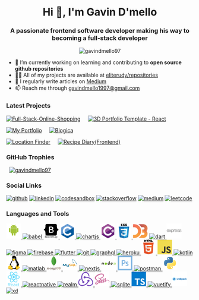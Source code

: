 
<h1 align="center">Hi 👋, I'm Gavin D'mello</h1>
<h3 align="center">A passionate frontend software developer making his way to becoming a full-stack developer</h3>


<p align="center" ><img src="https://github-readme-stats.vercel.app/api?username=eliterudy&hide=issues&count_private=true&show_icons=true&theme=transparent&include_all_commits=true&locale=en" alt="gavindmello97" /></p>


- 🔭 I’m currently working on learning and contributing to **open source github repositories**
- 👨‍💻 All of my projects are available at [eliterudy/repositories](https://github.com/eliterudy?tab=repositories)
- 📝 I regularly write articles on [Medium](https://medium.com/@gavindmello1997)
- 📫 Reach me through [gavindmello1997@gmail.com](mailto:gavindmello1997@gmail.com)
<!-- - 📄 Know about my experiences on [my resume](https://docs.google.com/document/d/1wDOtA9qBQenAlRNuNtVefa1njx6NLtrCCGT1y9QFECk/edit?usp=sharing)
 -->

### Latest Projects

<p align="left">
  <a href="https://github.com/eliterudy/online-shopping" target="_blank"><img alt="Full-Stack-Online-Shopping" src="https://github-readme-stats-git-masterrstaa-rickstaa.vercel.app/api/pin/?username=eliterudy&repo=online-shopping" width="48%"></a>
  &nbsp; &nbsp;
  <a href="https://github.com/eliterudy/my-portfolio-3d" target="_blank"><img alt="3D Portfolio Template - React" src="https://github-readme-stats-git-masterrstaa-rickstaa.vercel.app/api/pin/?username=eliterudy&repo=my-portfolio-3d" width="48%"></a>
</p>
<p align="left">
  <a href="https://github.com/eliterudy/my-portfolio" target="_blank"><img alt="My Portfolio" src="https://github-readme-stats-git-masterrstaa-rickstaa.vercel.app/api/pin/?username=eliterudy&repo=my-portfolio" width="48%"></a>
  &nbsp; &nbsp;
  <a href="https://github.com/eliterudy/blogica" target="_blank"><img alt="Blogica" src="https://github-readme-stats-git-masterrstaa-rickstaa.vercel.app/api/pin/?username=eliterudy&repo=blogica" width="48%"></a>
</p>
<p align="left">
  <a href="https://github.com/eliterudy/Location-Finder" target="_blank"><img alt="Location Finder" src="https://github-readme-stats-git-masterrstaa-rickstaa.vercel.app/api/pin/?username=eliterudy&repo=Location-Finder" width="48%"></a>
  &nbsp; &nbsp;
  <a href="https://github.com/eliterudy/recipe-diary-frontend" target="_blank"><img alt="Recipe Diary(Frontend)" src="https://github-readme-stats-git-masterrstaa-rickstaa.vercel.app/api/pin/?username=eliterudy&repo=recipe-diary-frontend" width="48%"></a>
</p>



### GitHub Trophies

<p align="left">&nbsp; <a href="https://github.com/ryo-ma/github-profile-trophy"><img src="https://github-profile-trophy.vercel.app/?username=eliterudy&title=MultiLanguage,PullRequest,Repositories,Commits" alt="gavindmello97" /></a> </p>
     

### Social Links

[<img src='https://cdn.jsdelivr.net/npm/simple-icons@3.0.1/icons/github.svg' alt='github' height="30" width="40">](https://github.com/eliterudy)  [<img src='https://cdn.jsdelivr.net/npm/simple-icons@3.0.1/icons/linkedin.svg' alt='linkedin' height="30" width="40">](https://www.linkedin.com/in/gd97/)  [<img src='https://cdn.jsdelivr.net/npm/simple-icons@3.0.1/icons/codesandbox.svg' alt='codesandbox' height="30" width="40">](https://codesandbox.io/u/GavinDmello)  [<img src='https://cdn.jsdelivr.net/npm/simple-icons@3.0.1/icons/stackoverflow.svg' alt='stackoverflow' height="30" width="40">](https://stackoverflow.com/users/15767562/gavin-dmello)  [<img src='https://cdn.jsdelivr.net/npm/simple-icons@3.0.1/icons/medium.svg' alt='medium' height="30" width="40">](https://medium.com/@gavindmello1997)  [<img src='https://cdn.jsdelivr.net/npm/simple-icons@3.0.1/icons/leetcode.svg' alt='leetcode' height="30" width="40">](https://leetcode.com/GavinDmello97/)  



### Languages and Tools

<p align="left"> <a href="https://developer.android.com" target="_blank" rel="noreferrer"> <img src="https://raw.githubusercontent.com/devicons/devicon/master/icons/android/android-original-wordmark.svg" alt="android" width="40" height="40"/> </a> <a href="https://babeljs.io/" target="_blank" rel="noreferrer"> <img src="https://www.vectorlogo.zone/logos/babeljs/babeljs-icon.svg" alt="babel" width="40" height="40"/> </a> <a href="https://getbootstrap.com" target="_blank" rel="noreferrer"> <img src="https://raw.githubusercontent.com/devicons/devicon/master/icons/bootstrap/bootstrap-plain-wordmark.svg" alt="bootstrap" width="40" height="40"/> </a> <a href="https://www.cprogramming.com/" target="_blank" rel="noreferrer"> <img src="https://raw.githubusercontent.com/devicons/devicon/master/icons/c/c-original.svg" alt="c" width="40" height="40"/> </a> <a href="https://www.chartjs.org" target="_blank" rel="noreferrer"> <img src="https://www.chartjs.org/media/logo-title.svg" alt="chartjs" width="40" height="40"/> </a> <a href="https://www.w3schools.com/cs/" target="_blank" rel="noreferrer"> <img src="https://raw.githubusercontent.com/devicons/devicon/master/icons/csharp/csharp-original.svg" alt="csharp" width="40" height="40"/> </a> <a href="https://www.w3schools.com/css/" target="_blank" rel="noreferrer"> <img src="https://raw.githubusercontent.com/devicons/devicon/master/icons/css3/css3-original-wordmark.svg" alt="css3" width="40" height="40"/> </a> <a href="https://d3js.org/" target="_blank" rel="noreferrer"> <img src="https://raw.githubusercontent.com/devicons/devicon/master/icons/d3js/d3js-original.svg" alt="d3js" width="40" height="40"/> </a> <a href="https://dart.dev" target="_blank" rel="noreferrer"> <img src="https://www.vectorlogo.zone/logos/dartlang/dartlang-icon.svg" alt="dart" width="40" height="40"/> </a> <a href="https://expressjs.com" target="_blank" rel="noreferrer"> <img src="https://raw.githubusercontent.com/devicons/devicon/master/icons/express/express-original-wordmark.svg" alt="express" width="40" height="40"/> </a> <a href="https://www.figma.com/" target="_blank" rel="noreferrer"> <img src="https://www.vectorlogo.zone/logos/figma/figma-icon.svg" alt="figma" width="40" height="40"/> </a> <a href="https://firebase.google.com/" target="_blank" rel="noreferrer"> <img src="https://www.vectorlogo.zone/logos/firebase/firebase-icon.svg" alt="firebase" width="40" height="40"/> </a> <a href="https://flutter.dev" target="_blank" rel="noreferrer"> <img src="https://www.vectorlogo.zone/logos/flutterio/flutterio-icon.svg" alt="flutter" width="40" height="40"/> </a> <a href="https://git-scm.com/" target="_blank" rel="noreferrer"> <img src="https://www.vectorlogo.zone/logos/git-scm/git-scm-icon.svg" alt="git" width="40" height="40"/> </a> <a href="https://graphql.org" target="_blank" rel="noreferrer"> <img src="https://www.vectorlogo.zone/logos/graphql/graphql-icon.svg" alt="graphql" width="40" height="40"/> </a> <a href="https://heroku.com" target="_blank" rel="noreferrer"> <img src="https://www.vectorlogo.zone/logos/heroku/heroku-icon.svg" alt="heroku" width="40" height="40"/> </a> <a href="https://www.w3.org/html/" target="_blank" rel="noreferrer"> <img src="https://raw.githubusercontent.com/devicons/devicon/master/icons/html5/html5-original-wordmark.svg" alt="html5" width="40" height="40"/> </a> <a href="https://developer.mozilla.org/en-US/docs/Web/JavaScript" target="_blank" rel="noreferrer"> <img src="https://raw.githubusercontent.com/devicons/devicon/master/icons/javascript/javascript-original.svg" alt="javascript" width="40" height="40"/> </a> <a href="https://kotlinlang.org" target="_blank" rel="noreferrer"> <img src="https://www.vectorlogo.zone/logos/kotlinlang/kotlinlang-icon.svg" alt="kotlin" width="40" height="40"/> </a> <a href="https://www.linux.org/" target="_blank" rel="noreferrer"> <img src="https://raw.githubusercontent.com/devicons/devicon/master/icons/linux/linux-original.svg" alt="linux" width="40" height="40"/> </a> <a href="https://www.mathworks.com/" target="_blank" rel="noreferrer"> <img src="https://upload.wikimedia.org/wikipedia/commons/2/21/Matlab_Logo.png" alt="matlab" width="40" height="40"/> </a> <a href="https://www.mongodb.com/" target="_blank" rel="noreferrer"> <img src="https://raw.githubusercontent.com/devicons/devicon/master/icons/mongodb/mongodb-original-wordmark.svg" alt="mongodb" width="40" height="40"/> </a> <a href="https://www.mysql.com/" target="_blank" rel="noreferrer"> <img src="https://raw.githubusercontent.com/devicons/devicon/master/icons/mysql/mysql-original-wordmark.svg" alt="mysql" width="40" height="40"/> </a> <a href="https://nextjs.org/" target="_blank" rel="noreferrer"> <img src="https://cdn.worldvectorlogo.com/logos/nextjs-2.svg" alt="nextjs" width="40" height="40"/> </a> <a href="https://nodejs.org" target="_blank" rel="noreferrer"> <img src="https://raw.githubusercontent.com/devicons/devicon/master/icons/nodejs/nodejs-original-wordmark.svg" alt="nodejs" width="40" height="40"/> </a> <a href="https://www.photoshop.com/en" target="_blank" rel="noreferrer"> <img src="https://raw.githubusercontent.com/devicons/devicon/master/icons/photoshop/photoshop-line.svg" alt="photoshop" width="40" height="40"/> </a> <a href="https://postman.com" target="_blank" rel="noreferrer"> <img src="https://www.vectorlogo.zone/logos/getpostman/getpostman-icon.svg" alt="postman" width="40" height="40"/> </a> <a href="https://www.python.org" target="_blank" rel="noreferrer"> <img src="https://raw.githubusercontent.com/devicons/devicon/master/icons/python/python-original.svg" alt="python" width="40" height="40"/> </a> <a href="https://reactjs.org/" target="_blank" rel="noreferrer"> <img src="https://raw.githubusercontent.com/devicons/devicon/master/icons/react/react-original-wordmark.svg" alt="react" width="40" height="40"/> </a> <a href="https://reactnative.dev/" target="_blank" rel="noreferrer"> <img src="https://reactnative.dev/img/header_logo.svg" alt="reactnative" width="40" height="40"/> </a> <a href="https://realm.io/" target="_blank" rel="noreferrer"> <img src="https://raw.githubusercontent.com/bestofjs/bestofjs-webui/8665e8c267a0215f3159df28b33c365198101df5/public/logos/realm.svg" alt="realm" width="40" height="40"/> </a> <a href="https://redux.js.org" target="_blank" rel="noreferrer"> <img src="https://raw.githubusercontent.com/devicons/devicon/master/icons/redux/redux-original.svg" alt="redux" width="40" height="40"/> </a> <a href="https://sass-lang.com" target="_blank" rel="noreferrer"> <img src="https://raw.githubusercontent.com/devicons/devicon/master/icons/sass/sass-original.svg" alt="sass" width="40" height="40"/> </a> <a href="https://www.sqlite.org/" target="_blank" rel="noreferrer"> <img src="https://www.vectorlogo.zone/logos/sqlite/sqlite-icon.svg" alt="sqlite" width="40" height="40"/> </a> <a href="https://www.typescriptlang.org/" target="_blank" rel="noreferrer"> <img src="https://raw.githubusercontent.com/devicons/devicon/master/icons/typescript/typescript-original.svg" alt="typescript" width="40" height="40"/> </a> <a href="https://vuetifyjs.com/en/" target="_blank" rel="noreferrer"> <img src="https://bestofjs.org/logos/vuetify.svg" alt="vuetify" width="40" height="40"/> </a> <a href="https://webpack.js.org" target="_blank" rel="noreferrer"> <img src="https://raw.githubusercontent.com/devicons/devicon/d00d0969292a6569d45b06d3f350f463a0107b0d/icons/webpack/webpack-original-wordmark.svg" alt="webpack" width="40" height="40"/> </a> <a href="https://www.adobe.com/products/xd.html" target="_blank" rel="noreferrer"> <img src="https://cdn.worldvectorlogo.com/logos/adobe-xd.svg" alt="xd" width="40" height="40"/> </a> </p>
